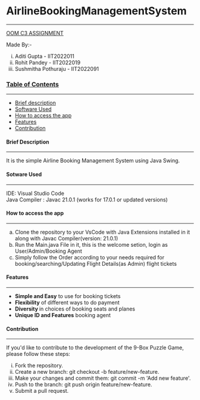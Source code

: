 # AirlineBookingManagementSystem
<hr>
<u>OOM C3 ASSIGNMENT</u>


Made By:-
      <ol type="i">
        <li>Aditi Gupta - IIT2022011</li>
        <li>Rohit Pandey - IIT2022019</li>
        <li>Sushmitha Pothuraju - IIT2022091</li>
      </ol>

 <h3><u>Table of Contents</u></h3>
 <hr>
 <ul>
       <li><a href="#section1">Brief description</a></li>
       <li><a href="#section2">Software Used</a></li>
       <li><a href="#section3">How to access the app</a></li>
       <li><a href="#section4">Features</a></li>
       <li><a href="#section5">Contribution</a></li>
 </ul>
 <div id="section1">
       <h4 >Brief Description</h4>
       <hr>
       It is the simple Airline Booking Management System using  Java Swing.
       <br>
 </div>
 <div id="section2">
       <h4>Sotware Used</h4>
       <hr>
       IDE: Visual Studio Code<br>
       Java Compiler : Javac 21.0.1 (works for 17.0.1 or updated versions)
 </div>
 

 <div id="section3">
       <h4 >How to access the app</h4>
       <hr>
       <ol type="a">
             <li>Clone the repository to your VsCode with Java Extensions installed in it along with Javac Compiler(version: 21.0.1)</li>
             <li>Run the Main.java File in it, this is the welcome setion, login as User/Admin/Booking Agent</li>
             <li>Simply follow the Order according to your needs required for booking/searching/Updating Flight Details(as Admin) flight tickets</li>
       </ol>
 </div>
 
 <div id="section4">
       <h4>Features</h4>
       <hr>
       <ul>
             <li><b>Simple and Easy</b> to use for booking tickets</li>
             <li><b>Flexibility</b> of different ways to do payment </li>
             <li><b> Diversity </b> in choices of booking seats and planes</li>
             <li><b>Unique ID and Features</b> booking agent</li>
       </ul>
 </div>


 <div id="section5">
       <h4 >Contribution</h4>
       <hr>
       If you'd like to contribute to the development of the 9-Box Puzzle Game, please follow these steps:
       <br>
      <ol type="i">
            <li>Fork the repository.</li>
            <li>Create a new branch: git checkout -b feature/new-feature.</li>
            <li>Make your changes and commit them: git commit -m 'Add new feature'.</li>
            <li>Push to the branch: git push origin feature/new-feature.</li>
            <li>Submit a pull request.</li>      
      </ol>
 </div>
 
 
 
